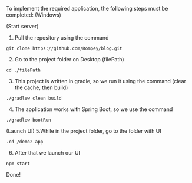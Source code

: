 To implement the required application, the following steps must be completed: (Windows)

(Start server)
1. Pull the repository using the command
```
git clone https://github.com/Rompey/blog.git
```
2. Go to the project folder on Desktop (filePath)
```
cd ./filePath
```
3. This project is written in gradle, so we run it using the command
(clear the cache, then build)
```
./gradlew clean build
```
4. The application works with Spring Boot, so we use the command
```
./gradlew bootRun
```

(Launch UI)
5.While in the project folder, go to the folder with UI
```
.cd /demo2-app
```
6. After that we launch our UI
```
npm start
```
Done!

